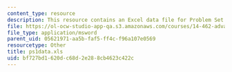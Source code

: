 ```yaml
---
content_type: resource
description: This resource contains an Excel data file for Problem Set 1.
file: https://ol-ocw-studio-app-qa.s3.amazonaws.com/courses/14-462-advanced-macroeconomics-ii-spring-2007/bf727bd1620dc68d2e288cb4623c422c_ps1data.xls
file_type: application/msword
parent_uid: 05621971-aa5b-faf5-ff4c-f96a107e0569
resourcetype: Other
title: ps1data.xls
uid: bf727bd1-620d-c68d-2e28-8cb4623c422c
---
```

